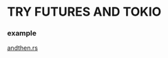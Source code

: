 # TRY FUTURES AND TOKIO

### example
 
 [andthen.rs](https://play.rust-lang.org/?gist=2ca1351ebd87f49e132d9c10a011ed30&version=stable)
